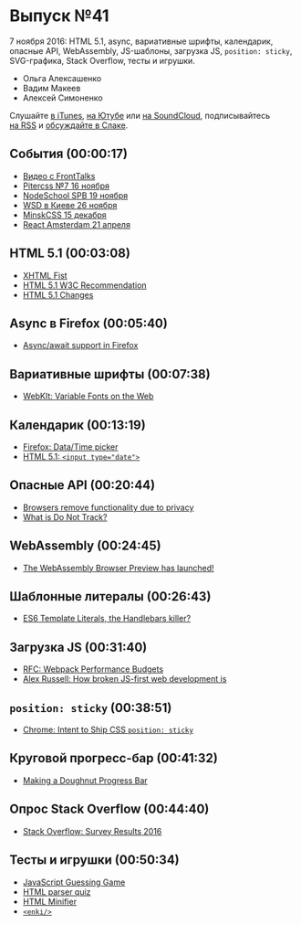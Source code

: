 # Выпуск №41

7 ноября 2016: HTML 5.1, async, вариативные шрифты, календарик, опасные API, WebAssembly, JS-шаблоны, загрузка JS, `position: sticky`, SVG-графика, Stack Overflow, тесты и игрушки.

- Ольга Алексашенко
- Вадим Макеев
- Алексей Симоненко

Слушайте [в iTunes](https://itunes.apple.com/ru/podcast/veb-standarty/id1080500016), [на Ютубе](https://www.youtube.com/playlist?list=PLMBnwIwFEFHcwuevhsNXkFTcadeX5R1Go) или [на SoundCloud](https://soundcloud.com/web-standards), подписывайтесь [на RSS](https://pcr.apple.com/id1080500016) и [обсуждайте в Слаке](http://slack.web-standards.ru/).

## События (00:00:17)

- [Видео с FrontTalks](https://www.youtube.com/playlist?list=PLKaafC45L_SRke8G1qiE0ZTJovI0FYKRw)
- [Pitercss №7 16 ноября](https://pitercss.timepad.ru/event/394145/)
- [NodeSchool SPB 19 ноября](https://github.com/nodeschool/spb/issues/41)
- [WSD в Киеве 26 ноября](https://wsd.events/2016/11/26/)
- [MinskCSS 15 декабря](https://www.facebook.com/events/1424883897556955/)
- [React Amsterdam 21 апреля](https://react.amsterdam/)

## HTML 5.1 (00:03:08)

- [XHTML Fist](https://www.flickr.com/photos/jasonsantamaria/287001550)
- [HTML 5.1 W3C Recommendation](https://www.w3.org/TR/html51/)
- [HTML 5.1 Changes](https://www.w3.org/TR/html51/changes.html#changes)

## Async в Firefox (00:05:40)

- [Async/await support in Firefox](https://blog.nightly.mozilla.org/2016/11/01/async-await-support-in-firefox/)

## Вариативные шрифты (00:07:38)

- [WebKIt: Variable Fonts on the Web](https://webkit.org/blog/7051/variable-fonts-on-the-web/)

## Календарик (00:13:19)

- [Firefox: Data/Time picker](https://mozilla.invisionapp.com/share/237UTNHS8)
- [HTML 5.1: `<input type="date">`](https://www.w3.org/TR/html51/sec-forms.html#date-state-typedate)

## Опасные API (00:20:44)

- [Browsers remove functionality due to privacy](https://blog.lukaszolejnik.com/browsers-remove-functionality-due-to-privacy/)
- [What is Do Not Track?](https://allaboutdnt.com/)

## WebAssembly (00:24:45)

- [The WebAssembly Browser Preview has launched!](https://twitter.com/WebAssemblyNews/status/793119097496018944)

## Шаблонные литералы (00:26:43)

- [ES6 Template Literals, the Handlebars killer?](https://www.keithcirkel.co.uk/es6-template-literals/)

## Загрузка JS (00:31:40)

- [RFC: Webpack Performance Budgets](https://github.com/webpack/webpack/issues/3216)
- [Alex Russell: How broken JS-first web development is](https://mobile.twitter.com/slightlylate/status/793617048253247488)

## `position: sticky` (00:38:51)

- [Chrome: Intent to Ship CSS `position: sticky`](https://groups.google.com/a/chromium.org/d/msg/blink-dev/X_vBQp60kp8/v43CLS89CAAJ)

## Круговой прогресс-бар (00:41:32)

- [Making a Doughnut Progress Bar](https://github.com/kdzwinel/progress-bar-animation)

## Опрос Stack Overflow (00:44:40)

- [Stack Overflow: Survey Results 2016](http://stackoverflow.com/research/developer-survey-2016)

## Тесты и игрушки (00:50:34)

- [JavaScript Guessing Game](https://javascript-game.firebaseapp.com/)
- [HTML parser quiz](https://html5te.st/quiz/)
- [HTML Minifier](http://kangax.github.io/html-minifier/)
- [`<enki/>`](https://www.enki.com)
